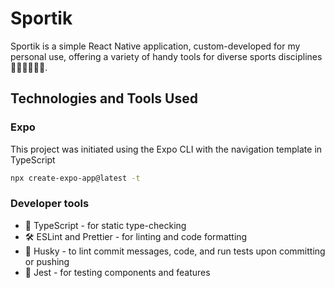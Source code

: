 # Sportik

Sportik is a simple React Native application, custom-developed for my personal use, offering a variety of handy tools for diverse sports disciplines 🏊‍♂️🚴‍♂️🏃‍♂️.

## Technologies and Tools Used

### Expo

This project was initiated using the Expo CLI with the navigation template in TypeScript

```sh
npx create-expo-app@latest -t
```

### Developer tools

- 🧰 TypeScript - for static type-checking
- 🛠️ ESLint and Prettier - for linting and code formatting
- 🐶 Husky - to lint commit messages, code, and run tests upon committing or pushing
- 🧪 Jest - for testing components and features

